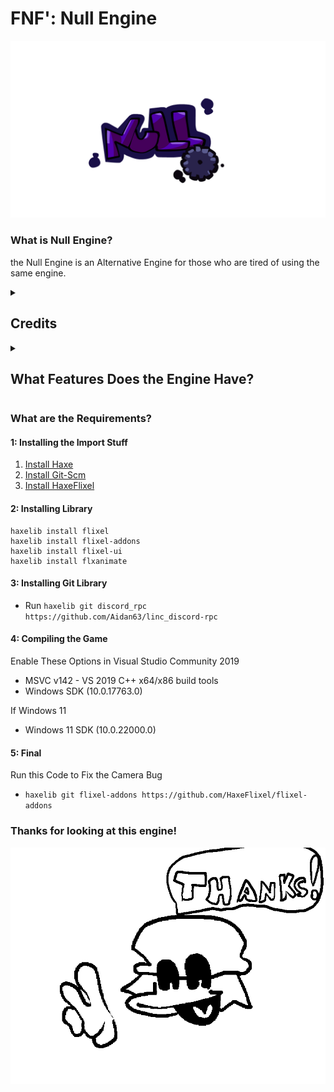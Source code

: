 # FNF': Null Engine
![logo](art/nullengine/nulllogo.gif)

### What is Null Engine?
the Null Engine is an Alternative Engine for those who are tired of using the same engine.

<details> 
  <summary><h2>Credits</h2></summary>

##### Null Engine:
- CapybaraCoding - Programmer
- Sloow - Somenthing
- Uthacréudia - Artist

##### Special Thanks!:
- Cracsthor - PhantoMuff Difficult Font
- Rozebud - Accuracy System Code And Controls Code
- PolybiusProxy - Video Support

##### Funkin Crew:
- Ninjamuffin99 - Programmer
- PhantomArcade3K and Evilsk8r - Art
- Kawaisprite - Musician

</details>

<details>  
  <summary><h2>What Features Does the Engine Have?</h2></summary>

- GhostTapping
- Easy Modding
- HScript System
- Multiple Scripts
- Cool Log System
- Source organized

</details>

### What are the Requirements?

#### 1: Installing the Import Stuff
1. [Install Haxe](https://haxe.org/)
2. [Install Git-Scm](https://git-scm.com/)
3. [Install HaxeFlixel](https://haxeflixel.com/documentation/install-haxeflixel/)

#### 2: Installing Library
```
haxelib install flixel 
haxelib install flixel-addons
haxelib install flixel-ui
haxelib install flxanimate
```
#### 3: Installing Git Library
- Run `haxelib git discord_rpc https://github.com/Aidan63/linc_discord-rpc`

#### 4: Compiling the Game
Enable These Options in Visual Studio Community 2019
- MSVC v142 - VS 2019 C++ x64/x86 build tools
- Windows SDK (10.0.17763.0)

If Windows 11
- Windows 11 SDK (10.0.22000.0)

#### 5: Final
Run this Code to Fix the Camera Bug
- `haxelib git flixel-addons https://github.com/HaxeFlixel/flixel-addons`

### Thanks for looking at this engine!
![thanks](art/nullengine/thanks.png)